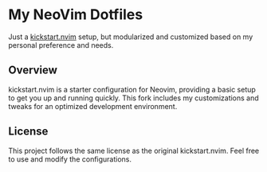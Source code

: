 # My NeoVim Dotfiles

Just a [kickstart.nvim](https://github.com/nvim-lua/kickstart.nvim) setup, but modularized and customized based on my personal preference and needs.

## Overview

kickstart.nvim is a starter configuration for Neovim, providing a basic setup to get you up and running quickly. This fork includes my customizations and tweaks for an optimized development environment.

## License

This project follows the same license as the original kickstart.nvim. Feel free to use and modify the configurations.
